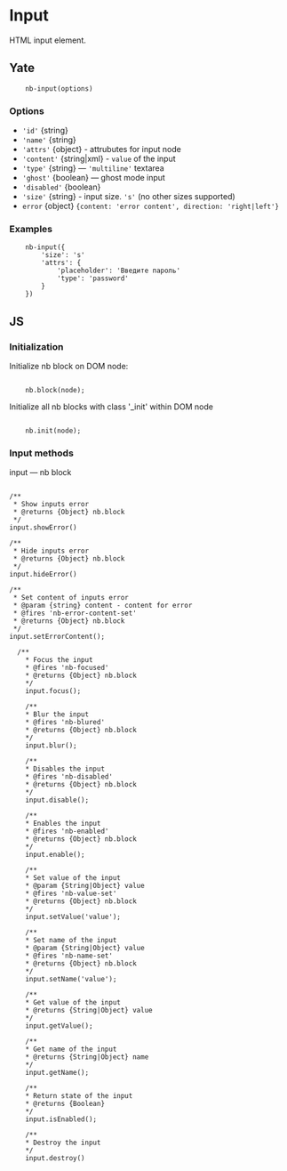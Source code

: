 # Input

HTML input element.

## Yate

```
    nb-input(options)
```

### Options

* `'id'` {string}
* `'name'` {string}
* `'attrs'` {object} - attrubutes for input node
* `'content'` {string|xml} - `value` of the input
* `'type'` {string} — `'multiline'` textarea
* `'ghost'` {boolean} — ghost mode input
* `'disabled'` {boolean}
* `'size'` {string}  - input size. `'s'` (no other sizes supported)
* `error` {object} `{content: 'error content', direction: 'right|left'}`

### Examples

```
    nb-input({
        'size': 's'
        'attrs': {
            'placeholder': 'Введите пароль'
            'type': 'password'
        }
    })
```


## JS

### Initialization

Initialize nb block on DOM node:

```

    nb.block(node);

```

Initialize all nb blocks with class '_init' within DOM node

```

    nb.init(node);

```
### Input methods


input — nb block

```

/**
 * Show inputs error
 * @returns {Object} nb.block
 */
input.showError()

/**
 * Hide inputs error
 * @returns {Object} nb.block
 */
input.hideError()

/**
 * Set content of inputs error
 * @param {string} content - content for error
 * @fires 'nb-error-content-set'
 * @returns {Object} nb.block
 */
input.setErrorContent();

  /**
    * Focus the input
    * @fires 'nb-focused'
    * @returns {Object} nb.block
    */
    input.focus();

    /**
    * Blur the input
    * @fires 'nb-blured'
    * @returns {Object} nb.block
    */
    input.blur();

    /**
    * Disables the input
    * @fires 'nb-disabled'
    * @returns {Object} nb.block
    */
    input.disable();

    /**
    * Enables the input
    * @fires 'nb-enabled'
    * @returns {Object} nb.block
    */
    input.enable();

    /**
    * Set value of the input
    * @param {String|Object} value
    * @fires 'nb-value-set'
    * @returns {Object} nb.block
    */
    input.setValue('value');

    /**
    * Set name of the input
    * @param {String|Object} value
    * @fires 'nb-name-set'
    * @returns {Object} nb.block
    */
    input.setName('value');

    /**
    * Get value of the input
    * @returns {String|Object} value
    */
    input.getValue();

    /**
    * Get name of the input
    * @returns {String|Object} name
    */
    input.getName();

    /**
    * Return state of the input
    * @returns {Boolean}
    */
    input.isEnabled();

    /**
    * Destroy the input
    */
    input.destroy()

```